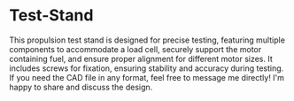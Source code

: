 # Test-Stand
This propulsion test stand is designed for precise testing, featuring multiple components to accommodate a load cell, securely support the motor containing fuel, and ensure proper alignment for different motor sizes. It includes screws for fixation, ensuring stability and accuracy during testing.
If you need the CAD file in any format, feel free to message me directly! I'm happy to share and discuss the design.
